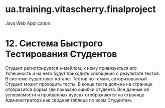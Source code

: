 # ua.training.vitascherry.finalproject
Java Web Application

# 12. Система Быстрого Тестирования Студентов
Студент регистрируется э-мейлом, к нему привязуеться его Успешность
и на него будут приходить сообщения о результате тестов.
В системе существует каталог Тестов по темам,
авторизованный Студент может проходить тесты.
В конце теста должна на странице отобразится форма где показано ошибки студента.
Все данные об успеваемости и пройденных курсах
отображаются на странице Администратора как сводная таблица по всем Студентам.